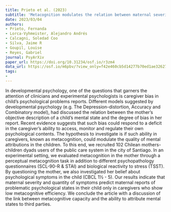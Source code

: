 ```yaml
---
title: Prieto et al. (2023)
subtitle: 'Metacognition modulates the relation between maternal severity of psychopathological symptoms and reported child symptoms'
date: 2023/03/04
authors:
- Prieto, Fernanda
- Lorca-Vyhmeister, Alejandro Andrés
- Calcagni, Soledad Coo
- Silva, Jaime R
- Goupil, Louise
- Reyes, Gabriel
journal: PsyArXiv
paper_url: https://doi.org/10.31234/osf.io/r3zm4
data_url: https://osf.io/m6pbv/?view_only=f42e460cb5d14277b70ed1ae32627af8
tags:
- 
---
```


In developmental psychology, one of the questions that garners the attention of clinicians and experimental psychologists is caregiver bias in child’s psychological problems reports. Different models suggested by developmental psychology (e.g. The Depression-distortion, Accuracy and Combinatory model), had discussed the relation between the mother’s objective description of a child’s mental state and the degree of bias in her report. Recent evidence suggests that such bias could respond to a deficit in the caregiver’s ability to access, monitor and regulate their own psychological contents. The hypothesis to investigate is if such ability in caregivers, known as metacognition, could modulate the quality of mental attributions in the children. To this end, we recruited 102 Chilean mothers-children dyads users of the public care system in the city of Santiago. In an experimental setting, we evaluated metacognition in the mother through a perceptual metacognition task in addition to different psychopathology questionnaires (SCL-90-R & STAI) and biological reactivity to stress (TSST). By questioning the mother, we also investigated her belief about psychological symptoms in the child (CBCL 1½ - 5). Our results indicate that maternal severity and quantity of symptoms predict maternal reports of problematic psychological states in their child only in caregivers who show low metacognitive efficiency. We conclude the article with a discussion of the link between metacognitive capacity and the ability to attribute mental states to third parties.
